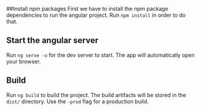##Install npm packages
First we have to install the npm package dependencies to run the angular project.
Run `npm install` in order to do that.

## Start the angular server

Run `ng serve -o` for the dev server to start. The app will automatically open your browser.

## Build

Run `ng build` to build the project. The build artifacts will be stored in the `dist/` directory. Use the `-prod` flag for a production build.

